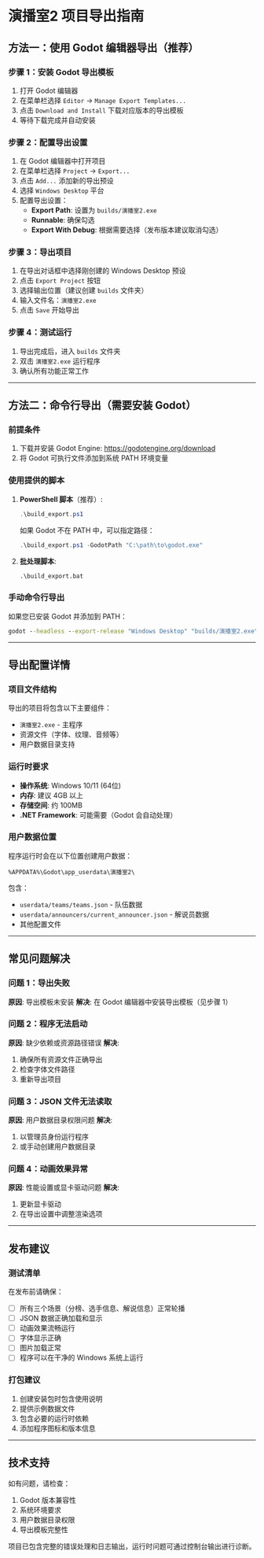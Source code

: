 # 演播室2 项目导出指南

## 方法一：使用 Godot 编辑器导出（推荐）

### 步骤 1：安装 Godot 导出模板
1. 打开 Godot 编辑器
2. 在菜单栏选择 `Editor` → `Manage Export Templates...`
3. 点击 `Download and Install` 下载对应版本的导出模板
4. 等待下载完成并自动安装

### 步骤 2：配置导出设置
1. 在 Godot 编辑器中打开项目
2. 在菜单栏选择 `Project` → `Export...`
3. 点击 `Add...` 添加新的导出预设
4. 选择 `Windows Desktop` 平台
5. 配置导出设置：
   - **Export Path**: 设置为 `builds/演播室2.exe`
   - **Runnable**: 确保勾选
   - **Export With Debug**: 根据需要选择（发布版本建议取消勾选）

### 步骤 3：导出项目
1. 在导出对话框中选择刚创建的 Windows Desktop 预设
2. 点击 `Export Project` 按钮
3. 选择输出位置（建议创建 `builds` 文件夹）
4. 输入文件名：`演播室2.exe`
5. 点击 `Save` 开始导出

### 步骤 4：测试运行
1. 导出完成后，进入 `builds` 文件夹
2. 双击 `演播室2.exe` 运行程序
3. 确认所有功能正常工作

---

## 方法二：命令行导出（需要安装 Godot）

### 前提条件
1. 下载并安装 Godot Engine: https://godotengine.org/download
2. 将 Godot 可执行文件添加到系统 PATH 环境变量

### 使用提供的脚本
1. **PowerShell 脚本**（推荐）:
   ```powershell
   .\build_export.ps1
   ```
   
   如果 Godot 不在 PATH 中，可以指定路径：
   ```powershell
   .\build_export.ps1 -GodotPath "C:\path\to\godot.exe"
   ```

2. **批处理脚本**:
   ```cmd
   .\build_export.bat
   ```

### 手动命令行导出
如果您已安装 Godot 并添加到 PATH：
```cmd
godot --headless --export-release "Windows Desktop" "builds/演播室2.exe"
```

---

## 导出配置详情

### 项目文件结构
导出的项目将包含以下主要组件：
- `演播室2.exe` - 主程序
- 资源文件（字体、纹理、音频等）
- 用户数据目录支持

### 运行时要求
- **操作系统**: Windows 10/11 (64位)
- **内存**: 建议 4GB 以上
- **存储空间**: 约 100MB
- **.NET Framework**: 可能需要（Godot 会自动处理）

### 用户数据位置
程序运行时会在以下位置创建用户数据：
```
%APPDATA%\Godot\app_userdata\演播室2\
```

包含：
- `userdata/teams/teams.json` - 队伍数据
- `userdata/announcers/current_announcer.json` - 解说员数据
- 其他配置文件

---

## 常见问题解决

### 问题 1：导出失败
**原因**: 导出模板未安装
**解决**: 在 Godot 编辑器中安装导出模板（见步骤 1）

### 问题 2：程序无法启动
**原因**: 缺少依赖或资源路径错误
**解决**: 
1. 确保所有资源文件正确导出
2. 检查字体文件路径
3. 重新导出项目

### 问题 3：JSON 文件无法读取
**原因**: 用户数据目录权限问题
**解决**: 
1. 以管理员身份运行程序
2. 或手动创建用户数据目录

### 问题 4：动画效果异常
**原因**: 性能设置或显卡驱动问题
**解决**:
1. 更新显卡驱动
2. 在导出设置中调整渲染选项

---

## 发布建议

### 测试清单
在发布前请确保：
- [ ] 所有三个场景（分榜、选手信息、解说信息）正常轮播
- [ ] JSON 数据正确加载和显示
- [ ] 动画效果流畅运行
- [ ] 字体显示正确
- [ ] 图片加载正常
- [ ] 程序可以在干净的 Windows 系统上运行

### 打包建议
1. 创建安装包时包含使用说明
2. 提供示例数据文件
3. 包含必要的运行时依赖
4. 添加程序图标和版本信息

---

## 技术支持

如有问题，请检查：
1. Godot 版本兼容性
2. 系统环境要求
3. 用户数据目录权限
4. 导出模板完整性

项目已包含完整的错误处理和日志输出，运行时问题可通过控制台输出进行诊断。
